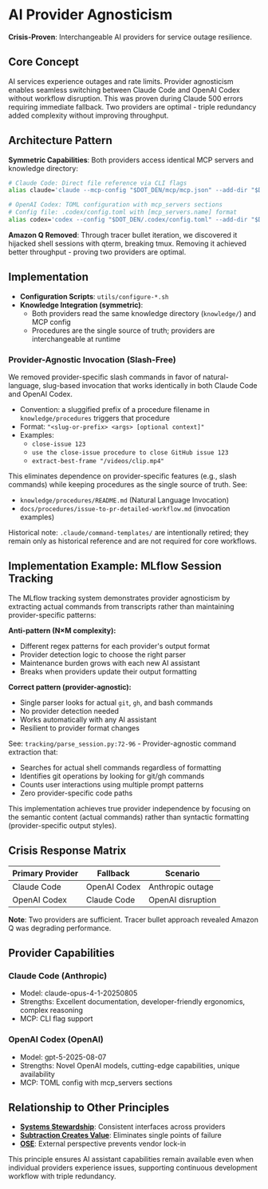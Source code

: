 # AI Provider Agnosticism

**Crisis-Proven**: Interchangeable AI providers for service outage resilience.

## Core Concept

AI services experience outages and rate limits. Provider agnosticism enables seamless switching between Claude Code and OpenAI Codex without workflow disruption. This was proven during Claude 500 errors requiring immediate fallback. Two providers are optimal - triple redundancy added complexity without improving throughput.

## Architecture Pattern

**Symmetric Capabilities**: Both providers access identical MCP servers and knowledge directory:

```bash
# Claude Code: Direct file reference via CLI flags
alias claude='claude --mcp-config "$DOT_DEN/mcp/mcp.json" --add-dir "$DOT_DEN/knowledge"'

# OpenAI Codex: TOML configuration with mcp_servers sections
# Config file: .codex/config.toml with [mcp_servers.name] format
alias codex='codex --config "$DOT_DEN/.codex/config.toml" --add-dir "$DOT_DEN/knowledge"'
```

**Amazon Q Removed**: Through tracer bullet iteration, we discovered it hijacked shell sessions with qterm, breaking tmux. Removing it achieved better throughput - proving two providers are optimal.

## Implementation

- **Configuration Scripts**: `utils/configure-*.sh`
- **Knowledge Integration (symmetric)**:
  - Both providers read the same knowledge directory (`knowledge/`) and MCP config
  - Procedures are the single source of truth; providers are interchangeable at runtime

### Provider-Agnostic Invocation (Slash-Free)

We removed provider-specific slash commands in favor of natural-language, slug-based invocation that works identically in both Claude Code and OpenAI Codex.

- Convention: a sluggified prefix of a procedure filename in `knowledge/procedures` triggers that procedure
- Format: `"<slug-or-prefix> <args> [optional context]"`
- Examples:
  - `close-issue 123`
  - `use the close-issue procedure to close GitHub issue 123`
  - `extract-best-frame "/videos/clip.mp4"`

This eliminates dependence on provider-specific features (e.g., slash commands) while keeping procedures as the single source of truth. See:
- `knowledge/procedures/README.md` (Natural Language Invocation)
- `docs/procedures/issue-to-pr-detailed-workflow.md` (invocation examples)

Historical note: `.claude/command-templates/` are intentionally retired; they remain only as historical reference and are not required for core workflows.

## Implementation Example: MLflow Session Tracking

The MLflow tracking system demonstrates provider agnosticism by extracting actual commands from transcripts rather than maintaining provider-specific patterns:

**Anti-pattern (N×M complexity):**
- Different regex patterns for each provider's output format
- Provider detection logic to choose the right parser
- Maintenance burden grows with each new AI assistant
- Breaks when providers update their output formatting

**Correct pattern (provider-agnostic):**
- Single parser looks for actual `git`, `gh`, and bash commands
- No provider detection needed
- Works automatically with any AI assistant
- Resilient to provider format changes

See: `tracking/parse_session.py:72-96` - Provider-agnostic command extraction that:
- Searches for actual shell commands regardless of formatting
- Identifies git operations by looking for git/gh commands
- Counts user interactions using multiple prompt patterns
- Zero provider-specific code paths

This implementation achieves true provider independence by focusing on the semantic content (actual commands) rather than syntactic formatting (provider-specific output styles).

## Crisis Response Matrix

| Primary Provider | Fallback | Scenario |
|-----------------|----------|----------|
| Claude Code | OpenAI Codex | Anthropic outage |
| OpenAI Codex | Claude Code | OpenAI disruption |

**Note**: Two providers are sufficient. Tracer bullet approach revealed Amazon Q was degrading performance.

## Provider Capabilities

### Claude Code (Anthropic)
- Model: claude-opus-4-1-20250805
- Strengths: Excellent documentation, developer-friendly ergonomics, complex reasoning
- MCP: CLI flag support

### OpenAI Codex (OpenAI)
- Model: gpt-5-2025-08-07
- Strengths: Novel OpenAI models, cutting-edge capabilities, unique availability
- MCP: TOML config with mcp_servers sections

## Relationship to Other Principles

- **[Systems Stewardship](systems-stewardship.md)**: Consistent interfaces across providers
- **[Subtraction Creates Value](subtraction-creates-value.md)**: Eliminates single points of failure
- **[OSE](ose.md)**: External perspective prevents vendor lock-in

This principle ensures AI assistant capabilities remain available even when individual providers experience issues, supporting continuous development workflow with triple redundancy.
